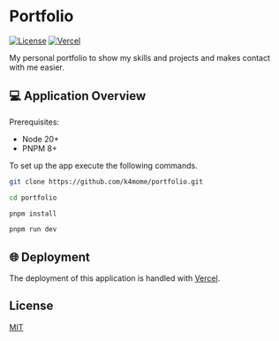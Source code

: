 # Portfolio

<!-- Badges from: https://github.com/Ileriayo/markdown-badges -->

[![License](https://img.shields.io/github/license/k4mome/front-flow?style=for-the-badge)](./LICENSE)
[![Vercel](https://img.shields.io/badge/vercel-%23000000.svg?style=for-the-badge&logo=vercel&logoColor=white)](https://vercel.com/home)

My personal portfolio to show my skills and projects and makes contact with me easier.

## 💻 Application Overview

Prerequisites:

- Node 20+
- PNPM 8+

To set up the app execute the following commands.

```bash
git clone https://github.com/k4mome/portfolio.git

cd portfolio

pnpm install

pnpm run dev
```

## 🌐 Deployment

The deployment of this application is handled with [Vercel](https://vercel.com/home).

## License

[MIT](LICENSE)
